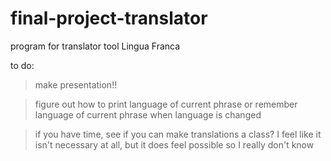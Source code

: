 # final-project-translator
program for translator tool Lingua Franca

to do:
> make presentation!!

> figure out how to print language of current phrase or remember
  language of current phrase when language is changed

> if you have time, see if you can make translations a class? 
  I feel like it isn't necessary at all, but it does feel
  possible so I really don't know
